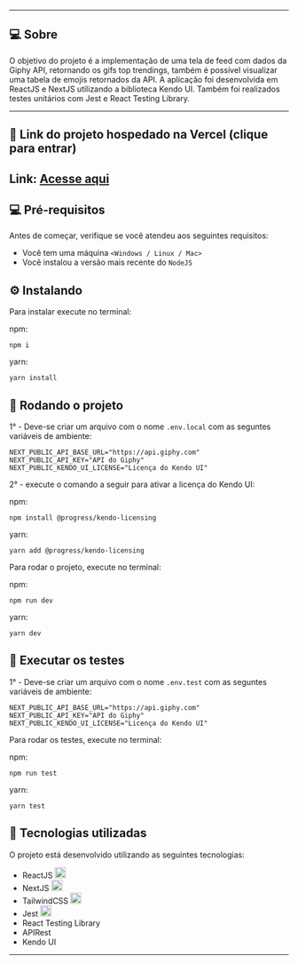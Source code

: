 
---

## 💻 Sobre 

O objetivo do projeto é a implementação de uma tela de feed com dados da Giphy API, retornando os gifs top trendings, também é possível visualizar uma tabela de emojis retornados da API. A aplicação foi desenvolvida em ReactJS e NextJS utilizando a biblioteca Kendo UI. Também foi realizados testes unitários com Jest e React Testing Library.

--- 

## 🚀 Link do projeto hospedado na Vercel (clique para entrar)

<h2>Link: <a href="https://appfeed.vercel.app/" target="_blank" rel="external">Acesse aqui</a></h2>


## 💻 Pré-requisitos

Antes de começar, verifique se você atendeu aos seguintes requisitos:
* Você tem uma máquina `<Windows / Linux / Mac>`
* Você instalou a versão mais recente do `NodeJS`


## ⚙️ Instalando

Para instalar execute no terminal:

npm:
```
npm i
```

yarn:
```
yarn install
```

## 🚀 Rodando o projeto
1° - Deve-se criar um arquivo com o nome ```.env.local``` com as seguntes variáveis de ambiente:
```
NEXT_PUBLIC_API_BASE_URL="https://api.giphy.com"
NEXT_PUBLIC_API_KEY="API do Giphy"
NEXT_PUBLIC_KENDO_UI_LICENSE="Licença do Kendo UI"
```

2° - execute o comando a seguir para ativar a licença do Kendo UI: 

npm:
```
npm install @progress/kendo-licensing
```

yarn:
 ```
 yarn add @progress/kendo-licensing
 ```


Para rodar o projeto, execute no terminal:

npm:
```
npm run dev
```
yarn:
```
yarn dev
```

## 🧪 Executar os testes

1° - Deve-se criar um arquivo com o nome ```.env.test``` com as seguntes variáveis de ambiente:
```
NEXT_PUBLIC_API_BASE_URL="https://api.giphy.com"
NEXT_PUBLIC_API_KEY="API do Giphy"
NEXT_PUBLIC_KENDO_UI_LICENSE="Licença do Kendo UI"
```

Para rodar os testes, execute no terminal:

npm:
```
npm run test
```
yarn:
```
yarn test
```

## 🚀 Tecnologias utilizadas

O projeto está desenvolvido utilizando as seguintes tecnologias:

- ReactJS <img width="20px" height="20px" src="https://cdn.jsdelivr.net/gh/devicons/devicon/icons/react/react-original.svg" />
- NextJS <img width="20px" height="20px" src="https://cdn.jsdelivr.net/gh/devicons/devicon/icons/nextjs/nextjs-original.svg" />
- TailwindCSS <img width="20px" height="20px" src="https://cdn.jsdelivr.net/gh/devicons/devicon@latest/icons/tailwindcss/tailwindcss-original.svg" />
- Jest <img width="20px" height="20px" src="https://cdn.jsdelivr.net/gh/devicons/devicon@latest/icons/jest/jest-plain.svg" />
- React Testing Library
- APIRest
- Kendo UI

--- 



